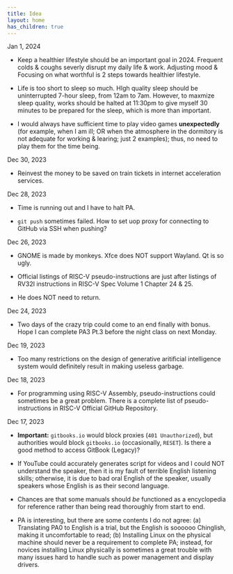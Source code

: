 ```yaml
---
title: Idea
layout: home
has_children: true
---
```


Jan 1, 2024

- Keep a healthier lifestyle should be an important goal in 2024. Frequent colds & coughs severly disrupt my daily life & work. Adjusting mood & Focusing on what worthful is 2 steps towards healthier lifestyle.

- Life is too short to sleep so much. HIgh quality sleep should be uninterrupted 7-hour sleep, from 12am to 7am. However, to maxmize sleep quality, works should be halted at 11:30pm to give myself 30 minutes to be prepared for the sleep, which is more than important.

- I would always have sufficient time to play video games **unexpectedly** (for example, when I am ill; OR when the atmosphere in the dormitory is not adequate for working & learing; just 2 examples); thus, no need to play them for the time being.

Dec 30, 2023

- Reinvest the money to be saved on train tickets in internet acceleration services.

Dec 28, 2023

- Time is running out and I have to halt PA.

- `git push` sometimes failed. How to set uop proxy for connecting to GitHub via SSH when pushing?

Dec 26, 2023

- GNOME is made by monkeys. Xfce does NOT support Wayland. Qt is so ugly.

- Official listings of RISC-V pseudo-instructions are just after listings of RV32I instructions in RISC-V Spec Volume 1 Chapter 24 & 25.

- He does NOT need to return.

Dec 24, 2023

- Two days of the crazy trip could come to an end finally with bonus. Hope I can complete PA3 Pt.3 before the night class on next Monday.

Dec 19, 2023

- Too many restrictions on the design of generative aritificial intelligence system would definitely result in making useless garbage.

Dec 18, 2023

- For programming using RISC-V Assembly, pseudo-instructions could sometimes be a great problem. There is a complete list of pseudo-instructions in RISC-V Official GitHub Repository.

Dec 17, 2023

- **Important:** `gitbooks.io` would block proxies (`401 Unauthorized`), but authorities would block `gitbooks.io` (occasionally, `RESET`). Is there a good method to access GitBook (Legacy)?

- If YouTube could accurately generates script for videos and I could NOT understand the speaker, then it is my fault of terrible English listening skills; otherwise, it is due to bad oral English of the speaker, usually speakers whose English is as their second language.

- Chances are that some manuals should *be* functioned as a encyclopedia for reference rather than being read thoroughly from start to end.

- PA is interesting, but there are some contents I do not agree: (a) Translating PA0 to English is a trial, but the English is soooooo Chinglish, making it uncomfortable to read; (b) Installing Linux on the physical machine should never be a requirement to complete PA; instead, for novices installing Linux physically is sometimes a great trouble with many issues hard to handle such as power management and display drivers.

